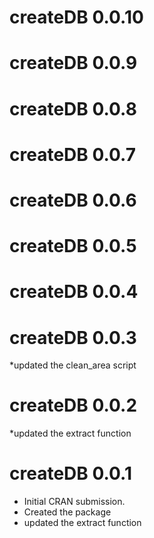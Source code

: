 # createDB 0.0.10

# createDB 0.0.9

# createDB 0.0.8

# createDB 0.0.7

# createDB 0.0.6

# createDB 0.0.5

# createDB 0.0.4

# createDB 0.0.3
*updated the clean_area script

# createDB 0.0.2
*updated the extract function

# createDB 0.0.1

* Initial CRAN submission.
* Created the package
* updated the extract function
